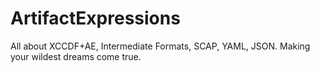 # ArtifactExpressions
All about XCCDF+AE, Intermediate Formats, SCAP, YAML, JSON.  Making your wildest dreams come true.
